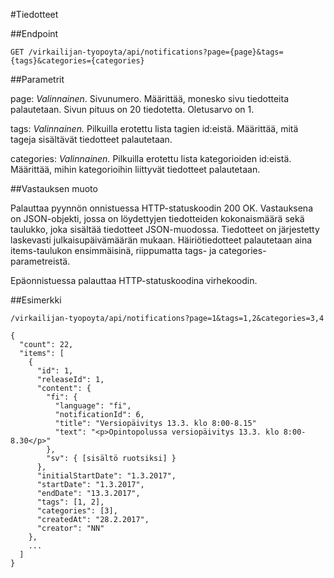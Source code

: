 #Tiedotteet

##Endpoint

`GET /virkailijan-tyopoyta/api/notifications?page={page}&tags={tags}&categories={categories}`

##Parametrit

page: *Valinnainen*. Sivunumero. Määrittää, monesko sivu tiedotteita palautetaan.
Sivun pituus on 20 tiedotetta. Oletusarvo on 1.

tags: *Valinnainen.* Pilkuilla erotettu lista tagien id:eistä. Määrittää,
mitä tageja sisältävät tiedotteet palautetaan.

categories: *Valinnainen.* Pilkuilla erotettu lista kategorioiden id:eistä.
Määrittää, mihin kategorioihin liittyvät tiedotteet palautetaan.   

##Vastauksen muoto

Palauttaa pyynnön onnistuessa HTTP-statuskoodin 200 OK. Vastauksena on
JSON-objekti, jossa on löydettyjen tiedotteiden kokonaismäärä sekä
taulukko, joka sisältää tiedotteet JSON-muodossa. Tiedotteet on järjestetty
laskevasti julkaisupäivämäärän mukaan. Häiriötiedotteet palautetaan aina
items-taulukon ensimmäisinä, riippumatta tags- ja categories-parametreistä.

Epäonnistuessa palauttaa HTTP-statuskoodina virhekoodin.

##Esimerkki

`/virkailijan-tyopoyta/api/notifications?page=1&tags=1,2&categories=3,4`

```
{
  "count": 22,
  "items": [
    {
      "id": 1,
      "releaseId": 1,
      "content": {
        "fi": {
          "language": "fi",
          "notificationId": 6,
          "title": "Versiopäivitys 13.3. klo 8:00-8.15"
          "text": "<p>Opintopolussa versiopäivitys 13.3. klo 8:00-8.30</p>"
        },
        "sv": { [sisältö ruotsiksi] }
      },
      "initialStartDate": "1.3.2017",
      "startDate": "1.3.2017",
      "endDate": "13.3.2017",
      "tags": [1, 2],
      "categories": [3],
      "createdAt": "28.2.2017",
      "creator": "NN"
    },
    ...
  ]
}
```
